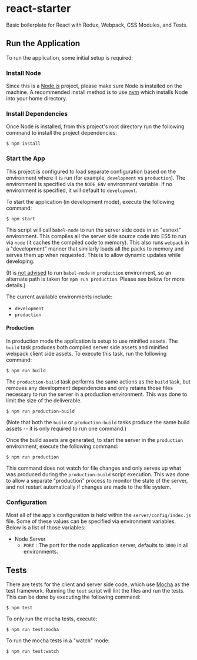 # react-starter #

Basic boilerplate for React with Redux, Webpack, CSS Modules, and Tests.

## Run the Application ##

To run the application, some initial setup is required:

### Install Node ###

Since this is a [Node.js](http://nodejs.org/) project, please make sure
Node is installed on the machine. A recommended install method is to use
[nvm](https://github.com/creationix/nvm) which installs Node into your
home directory.

### Install Dependencies ###

Once Node is installed, from this project's root directory run the following
command to install the project dependencies:

`$ npm install`

### Start the App ###

This project is configured to load separate configuration based on the
environment where it is run (for example, `development` vs `production`).
The environment is specified via the `NODE_ENV` environment variable.
If no environment is specified, it will default to `development`.

To start the application (in development mode), execute the following command:

`$ npm start`

This script will call `babel-node` to run the server side code in an "esnext"
environment. This compiles all the server side source code into ES5 to run
via `node` (it caches the compiled code to memory). This also runs `webpack`
in a "development" manner that similarly loads all the packs to memory and serves
them up when requested. This is to allow dynamic updates while developing.

(It is [not advised](https://babeljs.io/docs/usage/cli/#babel-node)
to run `babel-node` in `production` environment, so an alternate path is taken
for `npm run production`. Please see below for more details.)

The current available environments include:

*   `development`
*   `production`

#### Production ####

In production mode the application is setup to use minified assets.
The `build` task produces both compiled server side assets and minified
webpack client side assets. To execute this task, run the following command:

`$ npm run build`

The `production-build` task performs the same actions as the `build` task,
but removes any development dependencies and only retains those files necessary
to run the server in a production environment. This was done to limit the size
of the deliverable.

`$ npm run production-build`

(Note that both the `build` or `production-build` tasks produce the same build
assets -- it is only required to run one command.)

Once the build assets are generated, to start the server in the `production`
environment, execute the following command:

`$ npm run production`

This command does not watch for file changes and only serves up what was produced
during the `production-build` script execution. This was done to allow a separate
"production" process to monitor the state of the server, and not restart
automatically if changes are made to the file system.

### Configuration ###

Most all of the app's configuration is held within the `server/config/index.js`
file. Some of these values can be specified via environment variables. Below is
a list of those variables:

* Node Server
    * `PORT` : The port for the node application server, defaults to `3000` in
    all environments.

## Tests ##

There are tests for the client and server side code, which use
[Mocha](https://mochajs.org/) as the test framework. Running the `test`
script will lint the files and run the tests. This can be done by
executing the following command:

`$ npm test`

To only run the mocha tests, execute:

`$ npm run test:mocha`

To run the mocha tests in a "watch" mode:

`$ npm run test:watch`
